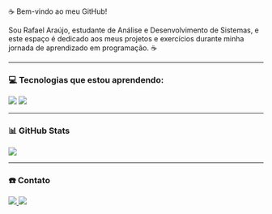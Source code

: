 :coffee: Bem-vindo ao meu GitHub!

Sou Rafael Araújo, estudante de Análise e Desenvolvimento de Sistemas, e este espaço é dedicado aos meus projetos e exercícios durante minha jornada de aprendizado em programação. ☕

---

### :computer: Tecnologias que estou aprendendo:

<div>
  <img src="https://img.shields.io/badge/java-%23ED8B00.svg?style=for-the-badge&logo=openjdk&logoColor=white"/>
  <img src="https://img.shields.io/badge/python-3670A0?style=for-the-badge&logo=python&logoColor=ffdd54"/>
</div>

---

### 📊 GitHub Stats

![](https://github-readme-stats.vercel.app/api/top-langs/?username=rafiss5&hide=html&layout=compact&theme=tokyonight)

---

### :phone: Contato

<div>
  <a href="https://www.linkedin.com/in/rafael-lima-de-araújo-1373162b9/">
    <img src="https://img.shields.io/badge/LinkedIn-0077B5?style=for-the-badge&logo=linkedin&logoColor=white">
  </a>
 <a href="mailto:rafael.araujo.1@academico.ifpb.edu.br">
  <img src="https://img.shields.io/badge/Email-D00000?style=for-the-badge&logo=gmail&logoColor=white">
</a>

</div>
